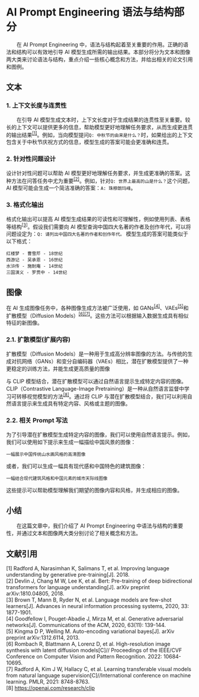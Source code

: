 # AI Prompt Engineering 语法与结构部分<Badge type="tip" text="阅读时长 8-15 分钟" />

&emsp;&emsp;在 AI Prompt Engineering 中，语法与结构起着至关重要的作用。正确的语法和结构可以有效地引导 AI 模型生成所需的输出结果。本部分将分为文本和图像两大类来讨论语法与结构，重点介绍一些核心概念和方法，并给出相关的论文引用和图例。

## 文本

### 1. 上下文长度与连贯性

&emsp;&emsp;在引导 AI 模型生成文本时，上下文长度对于生成结果的连贯性至关重要。较长的上下文可以提供更多的信息，帮助模型更好地理解任务要求，从而生成更连贯的输出结果<sup><a href="#文献引用">[1]</a></sup>。例如，当向模型提问`Q: 中秋节的由来是什么？`时，如果给出的上下文包含关于中秋节庆祝方式的信息，模型生成的答案可能会更准确和连贯。

### 2. 针对性问题设计

设计针对性问题可以帮助 AI 模型更好地理解任务要求，并生成更准确的答案。这种方法在问答任务中尤为重要<sup><a href="#文献引用">[2]</a></sup>。例如，针对`Q: 世界上最高的山是什么？`这个问题，AI 模型可能会生成一个简洁准确的答案：`A: 珠穆朗玛峰`。

### 3. 格式化输出

格式化输出可以提高 AI 模型生成结果的可读性和可理解性，例如使用列表、表格等结构<sup><a href="#文献引用">[3]</a></sup>。假设我们需要向 AI 模型查询中国四大名著的作者及创作年代，可以将问题设定为：`Q: 请列出中国四大名著的作者和创作年代。` 模型生成的答案可能类似于以下格式：

```
红楼梦 - 曹雪芹 - 18世纪
西游记 - 吴承恩 - 16世纪
水浒传 - 施耐庵 - 14世纪
三国演义 - 罗贯中 - 14世纪
```

## 图像

在 AI 生成图像任务中，各种图像生成方法被广泛使用，如 GANs<sup><a href="#文献引用">[4]</a></sup>、VAEs<sup><a href="#文献引用">[5]</a></sup>和扩散模型（Diffusion Models）<sup><a href="#文献引用">[6]</a></sup><sup><a href="#文献引用">[7]</a></sup>。这些方法可以根据输入数据生成具有相似特征的新图像。

### 2.1. 扩散模型(扩展内容)

扩散模型（Diffusion Models）是一种用于生成高分辨率图像的方法。与传统的生成对抗网络（GANs）和变分自编码器（VAEs）相比，潜在扩散模型提供了一种更稳定的训练方法，并能生成更高质量的图像

与 CLIP 模型结合，潜在扩散模型可以通过自然语言提示生成特定内容的图像。CLIP（Contrastive Language-Image Pretraining）是一种从自然语言监督中学习可转移视觉模型的方法<sup><a href="#文献引用">[8]</a></sup>。通过将 CLIP 与潜在扩散模型结合，我们可以利用自然语言提示来生成具有特定内容、风格或主题的图像。

### 2.2. 相关 Prompt 写法

为了引导潜在扩散模型生成特定内容的图像，我们可以使用自然语言提示。例如，我们可以使用如下提示来生成一幅描绘中国风景的图像：

```
一幅展示中国传统山水画风格的高清图像
```

或者，我们可以生成一幅具有现代感和中国特色的建筑图像：

```
一幅结合现代建筑风格和中国元素的城市天际线图像

```

这些提示可以帮助模型理解我们期望的图像内容和风格，并生成相应的图像。

## 小结

&emsp;&emsp;在这篇文章中，我们介绍了 AI Prompt Engineering 中语法与结构的重要性，并通过文本和图像两大类分别讨论了相关概念和方法。

## <span id="文献引用">文献引用</span>

[1] Radford A, Narasimhan K, Salimans T, et al. Improving language understanding by generative pre-training[J]. 2018.<br>
[2] Devlin J, Chang M W, Lee K, et al. Bert: Pre-training of deep bidirectional transformers for language understanding[J]. arXiv preprint arXiv:1810.04805, 2018.<br>
[3] Brown T, Mann B, Ryder N, et al. Language models are few-shot learners[J]. Advances in neural information processing systems, 2020, 33: 1877-1901.<br>
[4] Goodfellow I, Pouget-Abadie J, Mirza M, et al. Generative adversarial networks[J]. Communications of the ACM, 2020, 63(11): 139-144.<br>
[5] Kingma D P, Welling M. Auto-encoding variational bayes[J]. arXiv preprint arXiv:1312.6114, 2013.<br>
[6] Rombach R, Blattmann A, Lorenz D, et al. High-resolution image synthesis with latent diffusion models[C]//
Proceedings of the IEEE/CVF Conference on Computer Vision and Pattern Recognition. 2022: 10684-10695.<br>
[7] Radford A, Kim J W, Hallacy C, et al. Learning transferable visual models from natural language supervision[C]//International conference on machine learning. PMLR, 2021: 8748-8763.<br>
[8] https://openai.com/research/clip<br>
